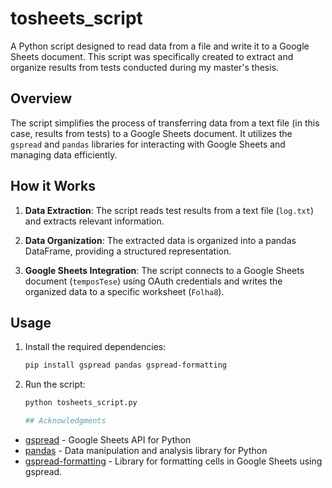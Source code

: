 # tosheets_script

A Python script designed to read data from a file and write it to a Google Sheets document. This script was specifically created to extract and organize results from tests conducted during my master's thesis.

## Overview

The script simplifies the process of transferring data from a text file (in this case, results from tests) to a Google Sheets document. It utilizes the `gspread` and `pandas` libraries for interacting with Google Sheets and managing data efficiently.

## How it Works

1. **Data Extraction**: The script reads test results from a text file (`log.txt`) and extracts relevant information.

2. **Data Organization**: The extracted data is organized into a pandas DataFrame, providing a structured representation.

3. **Google Sheets Integration**: The script connects to a Google Sheets document (`temposTese`) using OAuth credentials and writes the organized data to a specific worksheet (`Folha8`).

## Usage

1. Install the required dependencies:

   ```bash
   pip install gspread pandas gspread-formatting

2. Run the script:

   ```bash
   python tosheets_script.py
   
   ## Acknowledgments

- [gspread](https://github.com/burnash/gspread) - Google Sheets API for Python
- [pandas](https://pandas.pydata.org/) - Data manipulation and analysis library for Python
- [gspread-formatting](https://github.com/aiguofer/gspread-formatting) - Library for formatting cells in Google Sheets using gspread.

